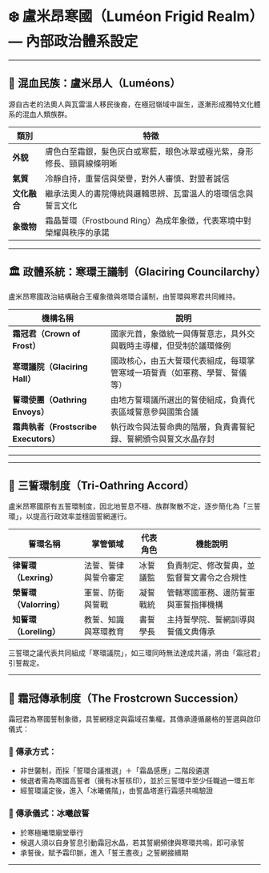 
# ❄️ 盧米昂寒國（Luméon Frigid Realm）— 內部政治體系設定

---

## 🧬 混血民族：盧米昂人（Luméons）

源自古老的法奧人與瓦雷溫人移民後裔，在極冠嶺域中誕生，逐漸形成獨特文化體系的混血人類族群。

| 類別 | 特徵 |
|------|------|
| **外貌** | 膚色白至霜銀，髮色灰白或寒藍，眼色冰翠或極光紫，身形修長、頸肩線條明晰 |
| **氣質** | 冷靜自持，重誓信與榮譽，對外人審慎、對盟者誠信 |
| **文化融合** | 繼承法奧人的書院傳統與邏輯思辨、瓦雷溫人的塔環信念與誓言文化 |
| **象徵物** | 霜晶誓環（Frostbound Ring）為成年象徵，代表寒境中對榮耀與秩序的承諾 |

---

## 🏛️ 政體系統：寒環王議制（Glaciring Councilarchy）

盧米昂寒國政治結構融合王權象徵與塔環合議制，由誓環與寒君共同維持。

| 機構名稱 | 說明 |
|-----------|------|
| **霜冠君（Crown of Frost）** | 國家元首，象徵統一與傳誓意志，具外交與戰時主導權，但受制於議環條例 |
| **寒環議院（Glaciring Hall）** | 國政核心，由五大誓環代表組成，每環掌管寒域一項誓責（如軍務、學誓、誓儀等） |
| **誓環使團（Oathring Envoys）** | 由地方誓環議所選出的誓使組成，負責代表區域誓意參與國策合議 |
| **霜典執者（Frostscribe Executors）** | 執行政令與法誓命典的階層，負責書誓紀錄、誓網頒令與誓文水晶存封 |

---


---

## 🔷 三誓環制度（Tri-Oathring Accord）

盧米昂寒國原有五誓環制度，因北地誓息不穩、族群聚散不定，逐步簡化為「三誓環」，以提高行政效率並穩固誓網運行。

| 誓環名稱 | 掌管領域 | 代表角色 | 機能說明 |
|-----------|-----------|-------------|-------------|
| **律誓環（Lexring）** | 法誓、誓律與誓令審定 | 冰誓議監 | 負責制定、修改誓典，並監督誓文書令之合規性 |
| **榮誓環（Valorring）** | 軍誓、防衛與誓戰 | 凝誓戰統 | 管轄寒國軍務、邊防誓軍與軍誓指揮機構 |
| **知誓環（Loreling）** | 教誓、知識與寒環教育 | 書誓學長 | 主持誓學院、誓網訓導與誓儀文典傳承 |

三誓環之議代表共同組成「寒環議院」，如三環同時無法達成共議，將由「霜冠君」引誓裁定。

---

## 👑 霜冠傳承制度（The Frostcrown Succession）

霜冠君為寒國誓制象徵，具誓網穩定與霜域召集權。其傳承遵循嚴格的誓選與啟印儀式：

### 📜 傳承方式：

- 非世襲制，而採「誓環合議推選」＋「霜晶感應」二階段遴選
- 候選者需為寒國高誓者（擁有冰誓核印），並於三誓環中至少任職過一環五年
- 經誓環議定後，進入「冰曦儀階」，由誓晶塔進行霜感共鳴驗證

### 🔹 傳承儀式：**冰曦啟誓**

- 於寒極曦環廟堂舉行
- 候選人須以自身誓息引動霜冠水晶，若其誓網頻律與寒環共鳴，即可承誓
- 承誓後，賦予霜印脈，進入「誓王晝夜」之誓網接續期

---
